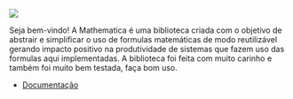 ![](http://i.imgur.com/jW16dOb.png)

Seja bem-vindo! A Mathematica é uma biblioteca criada com o objetivo de abstrair e simplificar o uso de formulas matemáticas de modo reutilizável gerando impacto positivo na produtividade de sistemas que fazem uso das formulas aqui implementadas. A biblioteca foi feita com muito carinho e também foi muito bem testada, faça bom uso.

* [Documentação](https://github.com/minerva-sistemas/mathematica/wiki)
